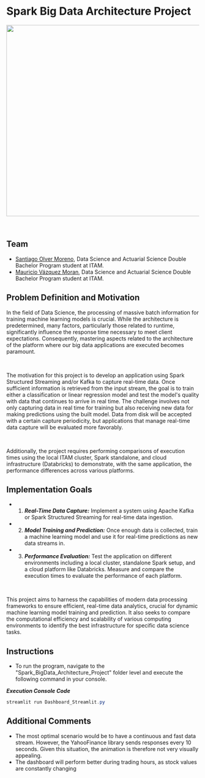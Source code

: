 # Spark Big Data Architecture Project

<p align="center">
  <img width="800" height="500" src="https://double.cloud/assets/blog/articles/what-is-data-stream-shema1.png.webp">
</p>

<br>

## Team

- [Santiago Olver Moreno](https://github.com/SantiOlvera), Data Science and Actuarial Science Double Bachelor Program student at ITAM.
- [Mauricio Vázquez Moran](https://github.com/MauricioVazquezM), Data Science and Actuarial Science Double Bachelor Program student at ITAM.

## Problem Definition and Motivation

In the field of Data Science, the processing of massive batch information for training machine learning models is crucial. While the architecture is predetermined, many factors, particularly those related to runtime, significantly influence the response time necessary to meet client expectations. Consequently, mastering aspects related to the architecture of the platform where our big data applications are executed becomes paramount.

<br>

The motivation for this project is to develop an application using Spark Structured Streaming and/or Kafka to capture real-time data. Once sufficient information is retrieved from the input stream, the goal is to train either a classification or linear regression model and test the model's quality with data that continues to arrive in real time. The challenge involves not only capturing data in real time for training but also receiving new data for making predictions using the built model. Data from disk will be accepted with a certain capture periodicity, but applications that manage real-time data capture will be evaluated more favorably.

<br>

Additionally, the project requires performing comparisons of execution times using the local ITAM cluster, Spark standalone, and cloud infrastructure (Databricks) to demonstrate, with the same application, the performance differences across various platforms.


## Implementation Goals

- 1. ***Real-Time Data Capture:*** Implement a system using Apache Kafka or Spark Structured Streaming for real-time data ingestion.
- 2. ***Model Training and Prediction:*** Once enough data is collected, train a machine learning model and use it for real-time predictions as new data streams in.
- 3. ***Performance Evaluation:*** Test the application on different environments including a local cluster, standalone Spark setup, and a cloud platform like Databricks. Measure and compare the execution times to evaluate the performance of each platform.

<br>

This project aims to harness the capabilities of modern data processing frameworks to ensure efficient, real-time data analytics, crucial for dynamic machine learning model training and prediction. It also seeks to compare the computational efficiency and scalability of various computing environments to identify the best infrastructure for specific data science tasks.


## Instructions

- To run the program, navigate to the "Spark_BigData_Architecture_Project" folder level and execute the following command in your console.

***Execution Console Code***
```powershell
streamlit run Dashboard_Streamlit.py
```


## Additional Comments
- The most optimal scenario would be to have a continuous and fast data stream. However, the YahooFinance library sends responses every 10 seconds. Given this situation, the animation is therefore not very visually appealing.
- The dashboard will perform better during trading hours, as stock values are constantly changing